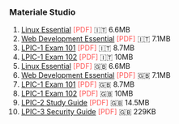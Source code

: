 ### Materiale Studio

1.  [Linux Essential](https://github.com/ArchItalia/eBooks/blob/main/LPI-Learning-Material-010-160-it.pdf) <font color="#ff5757">[PDF]</font> 🇮🇹 6.6MB
2.  [Web Development Essential](https://github.com/ArchItalia/eBooks/blob/main/LPI-Learning-Material-030-100-it.pdf) <font color="#ff5757">[PDF]</font> 🇮🇹 7.1MB
3.  [LPIC-1 Exam 101](https://github.com/ArchItalia/eBooks/blob/main/LPI-Learning-Material-101-500-it.pdf) <font color="#ff5757">[PDF]</font> 🇮🇹 8.7MB
4.  [LPIC-1 Exam 102](https://github.com/ArchItalia/eBooks/blob/main/LPI-Learning-Material-102-500-it.pdf) <font color="#ff5757">[PDF]</font> 🇮🇹 10MB
5.  [Linux Essential](https://github.com/ArchItalia/eBooks/blob/main/LPI-Learning-Material-010-160-en.pdf) <font color="#ff5757">[PDF]</font> 🇬🇧 6.6MB
6.  [Web Development Essential](https://github.com/ArchItalia/eBooks/blob/main/LPI-Learning-Material-030-100-en.pdf) <font color="#ff5757">[PDF]</font> 🇬🇧 7.1MB
7.  [LPIC-1 Exam 101](https://github.com/ArchItalia/eBooks/blob/main/LPI-Learning-Material-101-500-en.pdf) <font color="#ff5757">[PDF]</font> 🇬🇧 8.7MB
8.  [LPIC-1 Exam 102](https://github.com/ArchItalia/eBooks/blob/main/LPI-Learning-Material-102-500-en.pdf) <font color="#ff5757">[PDF]</font> 🇬🇧 10MB
9.  [LPIC-2 Study Guide](https://github.com/ArchItalia/eBooks/blob/main/LPIC-2_Study-Guide-EN.pdf) <font color="#ff5757">[PDF]</font> 🇬🇧 14.5MB
10. [LPIC-3 Security Guide](https://github.com/ArchItalia/eBooks/blob/main/LPIC-3-Security-Guide-EN.pdf) <font color="#ff5757">[PDF]</font> 🇬🇧 229KB
